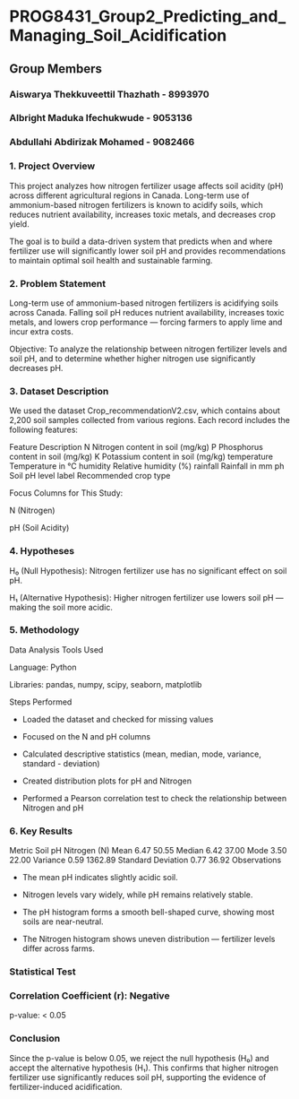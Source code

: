 # PROG8431_Group2_Predicting_and_Managing_Soil_Acidification
## Group Members
### Aiswarya Thekkuveettil Thazhath - 8993970
### Albright Maduka Ifechukwude - 9053136
### Abdullahi Abdirizak Mohamed   -   9082466

### 1. Project Overview

This project analyzes how nitrogen fertilizer usage affects soil acidity (pH) across different agricultural regions in Canada.
Long-term use of ammonium-based nitrogen fertilizers is known to acidify soils, which reduces nutrient availability, increases toxic metals, and decreases crop yield.

The goal is to build a data-driven system that predicts when and where fertilizer use will significantly lower soil pH and provides recommendations to maintain optimal soil health and sustainable farming.

### 2. Problem Statement

Long-term use of ammonium-based nitrogen fertilizers is acidifying soils across Canada.
Falling soil pH reduces nutrient availability, increases toxic metals, and lowers crop performance — forcing farmers to apply lime and incur extra costs.

Objective:
To analyze the relationship between nitrogen fertilizer levels and soil pH, and to determine whether higher nitrogen use significantly decreases pH.

### 3. Dataset Description

We used the dataset Crop_recommendationV2.csv, which contains about 2,200 soil samples collected from various regions.
Each record includes the following features:

Feature	Description
N	Nitrogen content in soil (mg/kg)
P	Phosphorus content in soil (mg/kg)
K	Potassium content in soil (mg/kg)
temperature	Temperature in °C
humidity	Relative humidity (%)
rainfall	Rainfall in mm
ph	Soil pH level
label	Recommended crop type

Focus Columns for This Study:

N (Nitrogen)

pH (Soil Acidity)

### 4. Hypotheses

H₀ (Null Hypothesis):
Nitrogen fertilizer use has no significant effect on soil pH.

H₁ (Alternative Hypothesis):
Higher nitrogen fertilizer use lowers soil pH — making the soil more acidic.

### 5. Methodology
Data Analysis Tools Used

Language: Python

Libraries: pandas, numpy, scipy, seaborn, matplotlib

Steps Performed

- Loaded the dataset and checked for missing values

- Focused on the N and pH columns

- Calculated descriptive statistics (mean, median, mode, variance, standard - deviation)

- Created distribution plots for pH and Nitrogen

- Performed a Pearson correlation test to check the relationship between Nitrogen and pH

### 6. Key Results
Metric	Soil pH	Nitrogen (N)
Mean	6.47	50.55
Median	6.42	37.00
Mode	3.50	22.00
Variance	0.59	1362.89
Standard Deviation	0.77	36.92
Observations

- The mean pH indicates slightly acidic soil.

- Nitrogen levels vary widely, while pH remains relatively stable.

- The pH histogram forms a smooth bell-shaped curve, showing most soils are near-neutral.

- The Nitrogen histogram shows uneven distribution — fertilizer levels differ across farms.

### Statistical Test

### Correlation Coefficient (r): Negative

p-value: < 0.05

### Conclusion

Since the p-value is below 0.05, we reject the null hypothesis (H₀) and accept the alternative hypothesis (H₁).
This confirms that higher nitrogen fertilizer use significantly reduces soil pH, supporting the evidence of fertilizer-induced acidification.
